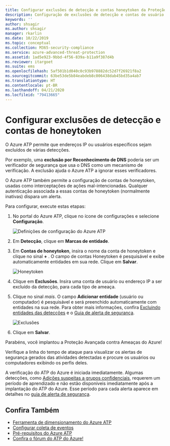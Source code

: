 ```yaml
---
title: Configurar exclusões de detecção e contas honeytoken da Proteção Avançada contra Ameaças do Azure
description: Configuração de exclusões de detecção e contas de usuário honeytoken.
keywords: ''
author: shsagir
ms.author: shsagir
manager: rkarlin
ms.date: 10/22/2019
ms.topic: conceptual
ms.collection: M365-security-compliance
ms.service: azure-advanced-threat-protection
ms.assetid: 1ad5e923-9bbd-4f56-839a-b11a9f387d4b
ms.reviewer: itargoet
ms.suite: ems
ms.openlocfilehash: 5af501b1d040c0c93b978882dc52d7f26921f8a2
ms.sourcegitcommit: 63be53de5b84eabdeb8c006438dab45bd35a4ab7
ms.translationtype: HT
ms.contentlocale: pt-BR
ms.lasthandoff: 04/21/2020
ms.locfileid: "79413665"
---
```

# <a name="configure-detection-exclusions-and-honeytoken-accounts"></a>Configurar exclusões de detecção e contas de honeytoken

O Azure ATP permite que endereços IP ou usuários específicos sejam excluídos de várias detecções. 

Por exemplo, uma **exclusão por Reconhecimento de DNS** poderia ser um verificador de segurança que usa o DNS como um mecanismo de verificação. A exclusão ajuda o Azure ATP a ignorar esses verificadores.  

O Azure ATP também permite a configuração de contas de honeytoken, usadas como interceptações de ações mal-intencionadas. Qualquer autenticação associada a essas contas de honeytoken (normalmente inativas) dispara um alerta.

Para configurar, execute estas etapas:

1.  No portal do Azure ATP, clique no ícone de configurações e selecione **Configuração**.

    ![Definições de configuração do Azure ATP](media/atp-config-menu.png)

2.  Em **Detecção**, clique em **Marcas de entidade**.

3. Em **Contas de honeytoken**, insira o nome da conta de honeytoken e clique no sinal **+** . O campo de contas Honeytoken é pesquisável e exibe automaticamente entidades em sua rede. Clique em **Salvar**.

   ![Honeytoken](media/honeytoken-sensitive.png)

4. Clique em **Exclusões**. Insira uma conta de usuário ou endereço IP a ser excluído da detecção, para cada tipo de ameaça. 
5. Clique no sinal *mais*. O campo **Adicionar entidade** (usuário ou computador) é pesquisável e será preenchido automaticamente com entidades na sua rede. Para obter mais informações, confira [Excluindo entidades das detecções](excluding-entities-from-detections.md) e o [Guia de alerta de segurança](suspicious-activity-guide.md).

   ![Exclusões](media/exclusions.png)

6.  Clique em **Salvar**.


Parabéns, você implantou a Proteção Avançada contra Ameaças do Azure!

Verifique a linha do tempo de ataque para visualizar os alertas de segurança gerados das atividades detectadas e procure os usuários ou computadores exibindo os perfis deles.

A verificação do ATP do Azure é iniciada imediatamente. Algumas detecções, como [Adições suspeitas a grupos confidenciais](atp-domain-dominance-alerts.md#suspicious-additions-to-sensitive-groups-external-id-2024), requerem um período de aprendizado e não estão disponíveis imediatamente após a implantação do ATP do Azure. Esse período para cada alerta aparece em detalhes no [guia de alerta de segurança](suspicious-activity-guide.md). 


## <a name="see-also"></a>Confira Também
- [Ferramenta de dimensionamento do Azure ATP](https://aka.ms/aatpsizingtool)
- [Configurar coleta de eventos](configure-event-collection.md)
- [Pré-requisitos do Azure ATP](atp-prerequisites.md)
- [Confira o fórum do ATP do Azure!](https://aka.ms/azureatpcommunity)
